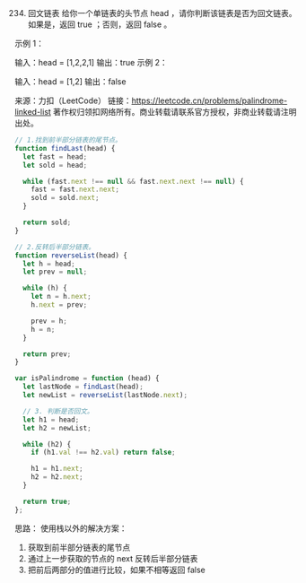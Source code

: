 234. 回文链表
     给你一个单链表的头节点 head ，请你判断该链表是否为回文链表。如果是，返回 true ；否则，返回 false 。



示例 1：

输入：head = [1,2,2,1]
输出：true
示例 2：

输入：head = [1,2]
输出：false

来源：力扣（LeetCode）
链接：https://leetcode.cn/problems/palindrome-linked-list
著作权归领扣网络所有。商业转载请联系官方授权，非商业转载请注明出处。

```js
// 1.找到前半部分链表的尾节点。
function findLast(head) {
  let fast = head;
  let sold = head;

  while (fast.next !== null && fast.next.next !== null) {
    fast = fast.next.next;
    sold = sold.next;
  }

  return sold;
}

// 2.反转后半部分链表。
function reverseList(head) {
  let h = head;
  let prev = null;

  while (h) {
    let n = h.next;
    h.next = prev;

    prev = h;
    h = n;
  }

  return prev;
}

var isPalindrome = function (head) {
  let lastNode = findLast(head);
  let newList = reverseList(lastNode.next);

  // 3. 判断是否回文。
  let h1 = head;
  let h2 = newList;

  while (h2) {
    if (h1.val !== h2.val) return false;

    h1 = h1.next;
    h2 = h2.next;
  }

  return true;
};
```

思路：
使用栈以外的解决方案：
1. 获取到前半部分链表的尾节点
2. 通过上一步获取的节点的 next 反转后半部分链表
3. 把前后两部分的值进行比较，如果不相等返回 false